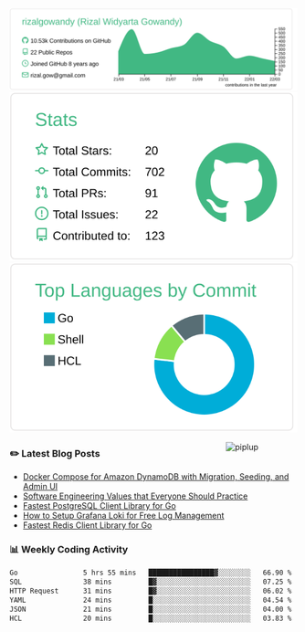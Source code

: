![profile-details](profile-summary-card-output/vue/0-profile-details.svg)
![stats](profile-summary-card-output/vue/3-stats.svg)
![most-commit-language](profile-summary-card-output/vue/2-most-commit-language.svg)

<img alt="piplup" align="right" width="125px" src="https://media.giphy.com/media/w6YCfXHS6QZjeHlVpI/giphy.gif">

### :pencil2: Latest Blog Posts
<!-- BLOG-POST-LIST:START -->
- [Docker Compose for Amazon DynamoDB with Migration, Seeding, and Admin UI](https://medium.com/geekculture/docker-compose-for-amazon-dynamodb-with-migration-seeding-and-admin-ui-db11a348cc6a?source=rss-5763b0f1aba6------2)
- [Software Engineering Values that Everyone Should Practice](https://levelup.gitconnected.com/software-engineering-values-that-everyone-should-practice-c980d00cd103?source=rss-5763b0f1aba6------2)
- [Fastest PostgreSQL Client Library for Go](https://levelup.gitconnected.com/fastest-postgresql-client-library-for-go-579fa97909fb?source=rss-5763b0f1aba6------2)
- [How to Setup Grafana Loki for Free Log Management](https://levelup.gitconnected.com/how-to-setup-grafana-loki-for-free-log-management-ceb60558503c?source=rss-5763b0f1aba6------2)
- [Fastest Redis Client Library for Go](https://levelup.gitconnected.com/fastest-redis-client-library-for-go-7993f618f5ab?source=rss-5763b0f1aba6------2)
<!-- BLOG-POST-LIST:END -->

### 📊 Weekly Coding Activity
<!--START_SECTION:waka-->

```text
Go                5 hrs 55 mins   ████████████████▓░░░░░░░░   66.90 %
SQL               38 mins         █▓░░░░░░░░░░░░░░░░░░░░░░░   07.25 %
HTTP Request      31 mins         █▓░░░░░░░░░░░░░░░░░░░░░░░   06.02 %
YAML              24 mins         █░░░░░░░░░░░░░░░░░░░░░░░░   04.54 %
JSON              21 mins         █░░░░░░░░░░░░░░░░░░░░░░░░   04.00 %
HCL               20 mins         █░░░░░░░░░░░░░░░░░░░░░░░░   03.83 %
```

<!--END_SECTION:waka-->
